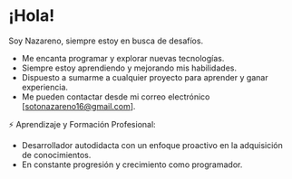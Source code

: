 # ¡Hola!

Soy Nazareno, siempre estoy en busca de desafíos.

-  Me encanta programar y explorar nuevas tecnologías.
-  Siempre estoy aprendiendo y mejorando mis habilidades.
-  Dispuesto a sumarme a cualquier proyecto para aprender y ganar experiencia.
-  Me pueden contactar desde mi correo electrónico [sotonazareno16@gmail.com].
  
⚡ Aprendizaje y Formación Profesional:
  - Desarrollador autodidacta con un enfoque proactivo en la adquisición de conocimientos.
  - En constante progresión y crecimiento como programador.
